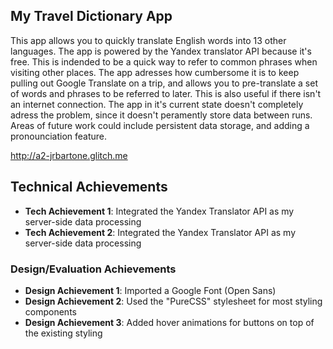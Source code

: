 
## My Travel Dictionary App

  This app allows you to quickly translate English words into 13 other languages. The app is powered by the Yandex translator API because it's free.
This is indended to be a quick way to refer to common phrases when visiting other places. The app adresses how cumbersome it is to keep pulling out
Google Translate on a trip, and allows you to pre-translate a set of words and phrases to be referred to later. This is also useful if there isn't an internet connection.
The app in it's current state doesn't completely adress the problem, since it doesn't peramently store data between runs. 
Areas of future work could include persistent data storage, and adding a pronounciation feature. 

http://a2-jrbartone.glitch.me

## Technical Achievements
- **Tech Achievement 1**: Integrated the Yandex Translator API as my server-side data processing
- **Tech Achievement 2**: Integrated the Yandex Translator API as my server-side data processing

### Design/Evaluation Achievements
- **Design Achievement 1**: Imported a Google Font (Open Sans) 
- **Design Achievement 2**: Used the "PureCSS" stylesheet for most styling components
- **Design Achievement 3**: Added hover animations for buttons on top of the existing styling
